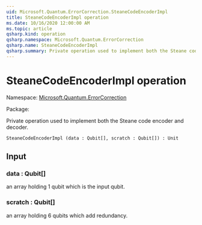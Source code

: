 ```yaml
---
uid: Microsoft.Quantum.ErrorCorrection.SteaneCodeEncoderImpl
title: SteaneCodeEncoderImpl operation
ms.date: 10/16/2020 12:00:00 AM
ms.topic: article
qsharp.kind: operation
qsharp.namespace: Microsoft.Quantum.ErrorCorrection
qsharp.name: SteaneCodeEncoderImpl
qsharp.summary: Private operation used to implement both the Steane code encoder and decoder.
---
```


# SteaneCodeEncoderImpl operation

Namespace: [Microsoft.Quantum.ErrorCorrection](xref:Microsoft.Quantum.ErrorCorrection)

Package: [](https://nuget.org/packages/)


Private operation used to implement both the Steane code encoder and decoder.

```Q#
SteaneCodeEncoderImpl (data : Qubit[], scratch : Qubit[]) : Unit
```


## Input

### data : Qubit[]

an array holding 1 qubit which is the input qubit.


### scratch : Qubit[]

an array holding 6 qubits which add redundancy.

